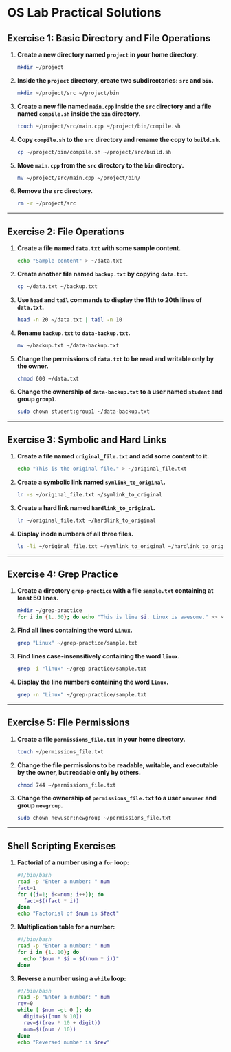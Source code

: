 # OS Lab Practical Solutions

## Exercise 1: Basic Directory and File Operations
1. **Create a new directory named `project` in your home directory.**
    ```bash
    mkdir ~/project
    ```

2. **Inside the `project` directory, create two subdirectories: `src` and `bin`.**
    ```bash
    mkdir ~/project/src ~/project/bin
    ```

3. **Create a new file named `main.cpp` inside the `src` directory and a file named `compile.sh` inside the `bin` directory.**
    ```bash
    touch ~/project/src/main.cpp ~/project/bin/compile.sh
    ```

4. **Copy `compile.sh` to the `src` directory and rename the copy to `build.sh`.**
    ```bash
    cp ~/project/bin/compile.sh ~/project/src/build.sh
    ```

5. **Move `main.cpp` from the `src` directory to the `bin` directory.**
    ```bash
    mv ~/project/src/main.cpp ~/project/bin/
    ```

6. **Remove the `src` directory.**
    ```bash
    rm -r ~/project/src
    ```

---

## Exercise 2: File Operations
1. **Create a file named `data.txt` with some sample content.**
    ```bash
    echo "Sample content" > ~/data.txt
    ```

2. **Create another file named `backup.txt` by copying `data.txt`.**
    ```bash
    cp ~/data.txt ~/backup.txt
    ```

3. **Use `head` and `tail` commands to display the 11th to 20th lines of `data.txt`.**
    ```bash
    head -n 20 ~/data.txt | tail -n 10
    ```

4. **Rename `backup.txt` to `data-backup.txt`.**
    ```bash
    mv ~/backup.txt ~/data-backup.txt
    ```

5. **Change the permissions of `data.txt` to be read and writable only by the owner.**
    ```bash
    chmod 600 ~/data.txt
    ```

6. **Change the ownership of `data-backup.txt` to a user named `student` and group `group1`.**
    ```bash
    sudo chown student:group1 ~/data-backup.txt
    ```

---

## Exercise 3: Symbolic and Hard Links
1. **Create a file named `original_file.txt` and add some content to it.**
    ```bash
    echo "This is the original file." > ~/original_file.txt
    ```

2. **Create a symbolic link named `symlink_to_original`.**
    ```bash
    ln -s ~/original_file.txt ~/symlink_to_original
    ```

3. **Create a hard link named `hardlink_to_original`.**
    ```bash
    ln ~/original_file.txt ~/hardlink_to_original
    ```

4. **Display inode numbers of all three files.**
    ```bash
    ls -li ~/original_file.txt ~/symlink_to_original ~/hardlink_to_original
    ```

---

## Exercise 4: Grep Practice
1. **Create a directory `grep-practice` with a file `sample.txt` containing at least 50 lines.**
    ```bash
    mkdir ~/grep-practice
    for i in {1..50}; do echo "This is line $i. Linux is awesome." >> ~/grep-practice/sample.txt; done
    ```

2. **Find all lines containing the word `Linux`.**
    ```bash
    grep "Linux" ~/grep-practice/sample.txt
    ```

3. **Find lines case-insensitively containing the word `linux`.**
    ```bash
    grep -i "linux" ~/grep-practice/sample.txt
    ```

4. **Display the line numbers containing the word `Linux`.**
    ```bash
    grep -n "Linux" ~/grep-practice/sample.txt
    ```

---

## Exercise 5: File Permissions
1. **Create a file `permissions_file.txt` in your home directory.**
    ```bash
    touch ~/permissions_file.txt
    ```

2. **Change the file permissions to be readable, writable, and executable by the owner, but readable only by others.**
    ```bash
    chmod 744 ~/permissions_file.txt
    ```

3. **Change the ownership of `permissions_file.txt` to a user `newuser` and group `newgroup`.**
    ```bash
    sudo chown newuser:newgroup ~/permissions_file.txt
    ```

---

## Shell Scripting Exercises
1. **Factorial of a number using a `for` loop:**
    ```bash
    #!/bin/bash
    read -p "Enter a number: " num
    fact=1
    for ((i=1; i<=num; i++)); do
      fact=$((fact * i))
    done
    echo "Factorial of $num is $fact"
    ```

2. **Multiplication table for a number:**
    ```bash
    #!/bin/bash
    read -p "Enter a number: " num
    for i in {1..10}; do
      echo "$num * $i = $((num * i))"
    done
    ```

3. **Reverse a number using a `while` loop:**
    ```bash
    #!/bin/bash
    read -p "Enter a number: " num
    rev=0
    while [ $num -gt 0 ]; do
      digit=$((num % 10))
      rev=$((rev * 10 + digit))
      num=$((num / 10))
    done
    echo "Reversed number is $rev"
    ```
